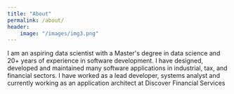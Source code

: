 ```yaml
---
title: "About"
permalink: /about/
header:  
    image: "/images/img3.png"
---
```

I am an aspiring data scientist with a Master's degree in data science and 20+ years of experience in software development. I have designed, developed and maintained many software applications in industrial, tax, and financial sectors. I have worked as a lead developer, systems analyst and currently working as an application architect at Discover Financial Services
